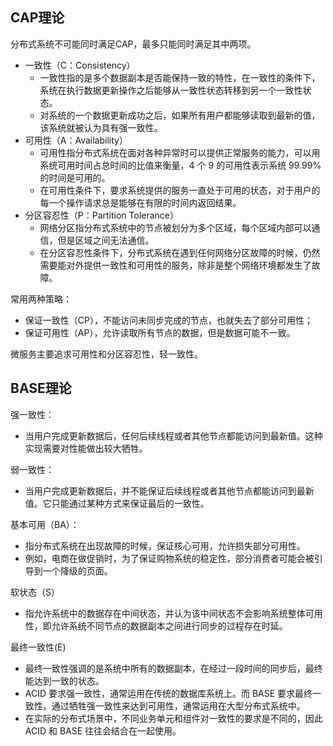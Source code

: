 ## CAP理论

分布式系统不可能同时满足CAP，最多只能同时满足其中两项。
* 一致性（C：Consistency）
    * 一致性指的是多个数据副本是否能保持一致的特性，在一致性的条件下，系统在执行数据更新操作之后能够从一致性状态转移到另一个一致性状态。
    * 对系统的一个数据更新成功之后，如果所有用户都能够读取到最新的值，该系统就被认为具有强一致性。
* 可用性（A：Availability）
    * 可用性指分布式系统在面对各种异常时可以提供正常服务的能力，可以用系统可用时间占总时间的比值来衡量，4 个 9 的可用性表示系统 99.99% 的时间是可用的。
    * 在可用性条件下，要求系统提供的服务一直处于可用的状态，对于用户的每一个操作请求总是能够在有限的时间内返回结果。
* 分区容忍性（P：Partition Tolerance）
    * 网络分区指分布式系统中的节点被划分为多个区域，每个区域内部可以通信，但是区域之间无法通信。
    * 在分区容忍性条件下，分布式系统在遇到任何网络分区故障的时候，仍然需要能对外提供一致性和可用性的服务，除非是整个网络环境都发生了故障。

常用两种策略：
* 保证一致性（CP），不能访问未同步完成的节点，也就失去了部分可用性；
* 保证可用性（AP），允许读取所有节点的数据，但是数据可能不一致。

微服务主要追求可用性和分区容忍性，轻一致性。

## BASE理论
强一致性： 
* 当用户完成更新数据后，任何后续线程或者其他节点都能访问到最新值。这种实现需要对性能做出较大牺牲。

弱一致性：
* 当用户完成更新数据后，并不能保证后续线程或者其他节点都能访问到最新值。它只能通过某种方式来保证最后的一致性。

基本可用（BA）：
* 指分布式系统在出现故障的时候，保证核心可用，允许损失部分可用性。
* 例如，电商在做促销时，为了保证购物系统的稳定性，部分消费者可能会被引导到一个降级的页面。

软状态（S）
* 指允许系统中的数据存在中间状态，并认为该中间状态不会影响系统整体可用性，即允许系统不同节点的数据副本之间进行同步的过程存在时延。

最终一致性(E)
* 最终一致性强调的是系统中所有的数据副本，在经过一段时间的同步后，最终能达到一致的状态。
* ACID 要求强一致性，通常运用在传统的数据库系统上。而 BASE 要求最终一致性，通过牺牲强一致性来达到可用性，通常运用在大型分布式系统中。
* 在实际的分布式场景中，不同业务单元和组件对一致性的要求是不同的，因此 ACID 和 BASE 往往会结合在一起使用。
